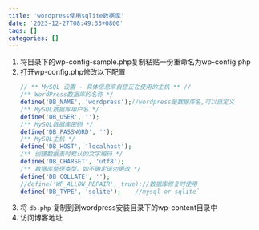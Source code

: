 ```yaml
---
title: 'wordpress使用sqlite数据库'
date: '2023-12-27T08:49:33+0800'
tags: []
categories: []
---
```


1. 将目录下的wp-config-sample.php复制粘贴一份重命名为wp-config.php
2. 打开wp-config.php修改以下配置
   ```php
   // ** MySQL 设置 - 具体信息来自您正在使用的主机 ** //
   /** WordPress数据库的名称 */
   define('DB_NAME', 'wordpress');//wordpress是数据库名,可以自定义
   /** MySQL数据库用户名 */
   define('DB_USER', '');
   /** MySQL数据库密码 */
   define('DB_PASSWORD', '');
   /** MySQL主机 */
   define('DB_HOST', 'localhost');
   /** 创建数据表时默认的文字编码 */
   define('DB_CHARSET', 'utf8');
   /** 数据库整理类型。如不确定请勿更改 */
   define('DB_COLLATE', '');
   //define('WP_ALLOW_REPAIR', true);//数据库修复时使用
   define('DB_TYPE', 'sqlite');    //mysql or sqlite`
   ```
3. 将 
`db.php`
复制到到wordpress安装目录下的wp-content目录中
4. 访问博客地址
